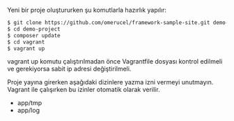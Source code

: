 Yeni bir proje oluştururken şu komutlarla hazırlık yapılır:

```bash
$ git clone https://github.com/omerucel/framework-sample-site.git demo-project
$ cd demo-project
$ composer update
$ cd vagrant
$ vagrant up
```

vagrant up komutu çalıştırılmadan önce Vagrantfile dosyası kontrol edilmeli ve gerekiyorsa sabit ip adresi değiştirilmeli.

Proje yayına girerken aşağıdaki dizinlere yazma izni vermeyi unutmayın. Vagrant ile çalışırken bu izinler otomatik olarak verilir.

* app/tmp
* app/log